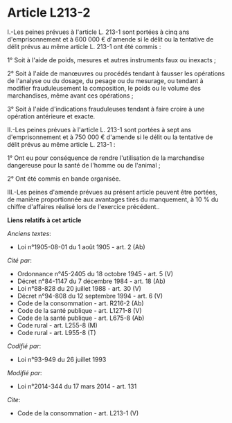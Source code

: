 # Article L213-2

I.-Les peines prévues à l'article L. 213-1 sont portées à cinq ans d'emprisonnement et à 600 000 € d'amende si le délit ou la
tentative de délit prévus au même article L. 213-1 ont été commis : 

1° Soit à l'aide de poids, mesures et autres instruments faux ou inexacts ; 

2° Soit à l'aide de manœuvres ou procédés tendant à fausser les opérations de l'analyse ou du dosage, du pesage ou du
mesurage, ou tendant à modifier frauduleusement la composition, le poids ou le volume des marchandises, même avant ces
opérations ; 

3° Soit à l'aide d'indications frauduleuses tendant à faire croire à une opération antérieure et exacte. 

II.-Les peines prévues à l'article L. 213-1 sont portées à sept ans d'emprisonnement et à 750 000 € d'amende si le délit ou
la tentative de délit prévus au même article L. 213-1 : 

1° Ont eu pour conséquence de rendre l'utilisation de la marchandise dangereuse pour la santé de l'homme ou de l'animal ; 

2° Ont été commis en bande organisée. 

III.-Les peines d'amende prévues au présent article peuvent être portées, de manière proportionnée aux avantages tirés du
manquement, à 10 % du chiffre d'affaires réalisé lors de l'exercice précédent..

**Liens relatifs à cet article**

_Anciens textes_:

  - Loi n°1905-08-01 du 1 août 1905 - art. 2 (Ab)

_Cité par_:

  - Ordonnance n°45-2405 du 18 octobre 1945 - art. 5 (V)
  - Décret n°84-1147 du 7 décembre 1984 - art. 18 (Ab)
  - Loi n°88-828 du 20 juillet 1988 - art. 30 (V)
  - Décret n°94-808 du 12 septembre 1994 - art. 6 (V)
  - Code de la consommation - art. R216-2 (Ab)
  - Code de la santé publique - art. L1271-8 (V)
  - Code de la santé publique - art. L675-8 (Ab)
  - Code rural - art. L255-8 (M)
  - Code rural - art. L955-8 (T)

_Codifié par_:

  - Loi n°93-949 du 26 juillet 1993

_Modifié par_:

  - Loi n°2014-344 du 17 mars 2014 - art. 131

_Cite_:

  - Code de la consommation - art. L213-1 (V)
